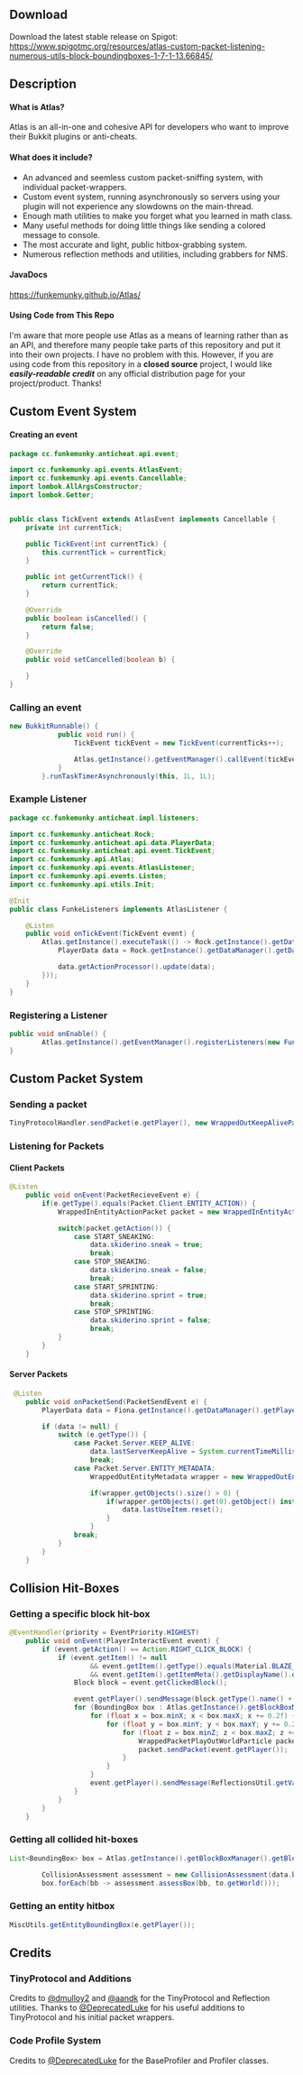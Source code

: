## Download
Download the latest stable release on Spigot: https://www.spigotmc.org/resources/atlas-custom-packet-listening-numerous-utils-block-boundingboxes-1-7-1-13.66845/

## Description
#### What is Atlas?
Atlas is an all-in-one and cohesive API for developers who want to improve their Bukkit plugins or anti-cheats.

#### What does it include?

* An advanced and seemless custom packet-sniffing system, with individual packet-wrappers.
* Custom event system, running asynchronously so servers using your plugin will not experience any slowdowns on the main-thread.
* Enough math utilities to make you forget what you learned in math class.
* Many useful methods for doing little things like sending a colored message to console.
* The most accurate and light, public hitbox-grabbing system.
* Numerous reflection methods and utilities, including grabbers for NMS.

#### JavaDocs
https://funkemunky.github.io/Atlas/

#### Using Code from This Repo
I'm aware that more people use Atlas as a means of learning rather than as an API, and therefore many people take parts of this repository and put it into their own projects. I have no problem with this. However, if you are using code from this repository in a **closed source** project, I would like ***easily-readable credit*** on any official distribution page for your project/product. Thanks!

## Custom Event System

#### Creating an event
```java
package cc.funkemunky.anticheat.api.event;

import cc.funkemunky.api.events.AtlasEvent;
import cc.funkemunky.api.events.Cancellable;
import lombok.AllArgsConstructor;
import lombok.Getter;


public class TickEvent extends AtlasEvent implements Cancellable {
    private int currentTick;

    public TickEvent(int currentTick) {
        this.currentTick = currentTick;
    }

    public int getCurrentTick() {
        return currentTick;
    }

    @Override
    public boolean isCancelled() {
        return false;
    }

    @Override
    public void setCancelled(boolean b) {

    }
}

```

### Calling an event
```java
new BukkitRunnable() {
            public void run() {
                TickEvent tickEvent = new TickEvent(currentTicks++);

                Atlas.getInstance().getEventManager().callEvent(tickEvent);
            }
        }.runTaskTimerAsynchronously(this, 1L, 1L);
```

### Example Listener
```java
package cc.funkemunky.anticheat.impl.listeners;

import cc.funkemunky.anticheat.Rock;
import cc.funkemunky.anticheat.api.data.PlayerData;
import cc.funkemunky.anticheat.api.event.TickEvent;
import cc.funkemunky.api.Atlas;
import cc.funkemunky.api.events.AtlasListener;
import cc.funkemunky.api.events.Listen;
import cc.funkemunky.api.utils.Init;

@Init
public class FunkeListeners implements AtlasListener {

    @Listen
    public void onTickEvent(TickEvent event) {
        Atlas.getInstance().executeTask(() -> Rock.getInstance().getDataManager().getDataObjects().keySet().forEach(key -> {
            PlayerData data = Rock.getInstance().getDataManager().getDataObjects().get(key);

            data.getActionProcessor().update(data);
        }));
    }
}
```

### Registering a Listener
```java
public void onEnable() {
        Atlas.getInstance().getEventManager().registerListeners(new FunkeListeners(), this);
}
```

## Custom Packet System

### Sending a packet
```java
TinyProtocolHandler.sendPacket(e.getPlayer(), new WrappedOutKeepAlivePacket(233 + e.getPlayer().getEntityId() + 935));
```

### Listening for Packets

#### Client Packets
```java
@Listen
    public void onEvent(PacketRecieveEvent e) {
        if(e.getType().equals(Packet.Client.ENTITY_ACTION)) {
            WrappedInEntityActionPacket packet = new WrappedInEntityActionPacket(e.getPacket(), e.getPlayer());

            switch(packet.getAction()) {
                case START_SNEAKING:
                    data.skiderino.sneak = true;
                    break;
                case STOP_SNEAKING:
                    data.skiderino.sneak = false;
                    break;
                case START_SPRINTING:
                    data.skiderino.sprint = true;
                    break;
                case STOP_SPRINTING:
                    data.skiderino.sprint = false;
                    break;
            }
        }
    }
```

#### Server Packets
```java
 @Listen
    public void onPacketSend(PacketSendEvent e) {
        PlayerData data = Fiona.getInstance().getDataManager().getPlayerData(e.getPlayer());

        if (data != null) {
            switch (e.getType()) {
                case Packet.Server.KEEP_ALIVE:
                    data.lastServerKeepAlive = System.currentTimeMillis();
                    break;
                case Packet.Server.ENTITY_METADATA:
                    WrappedOutEntityMetadata wrapper = new WrappedOutEntityMetadata(e.getPacket(), e.getPlayer());

                    if(wrapper.getObjects().size() > 0) {
                        if(wrapper.getObjects().get(0).getObject() instanceof Byte && (data.isUsingItem = ((Byte) wrapper.getObjects().get(0).getObject()) % 0x5 == 1)) {
                            data.lastUseItem.reset();
                        }
                    }
                break;
			}
        }
    }
```

## Collision Hit-Boxes

### Getting a specific block hit-box
```java
@EventHandler(priority = EventPriority.HIGHEST)
    public void onEvent(PlayerInteractEvent event) {
        if (event.getAction() == Action.RIGHT_CLICK_BLOCK) {
            if (event.getItem() != null
                    && event.getItem().getType().equals(Material.BLAZE_ROD)
                    && event.getItem().getItemMeta().getDisplayName().equalsIgnoreCase(Color.Red + "Magic Box Wand")) {
                Block block = event.getClickedBlock();

                event.getPlayer().sendMessage(block.getType().name() + "'s Data: " + block.getData());
                for (BoundingBox box : Atlas.getInstance().getBlockBoxManager().getBlockBox().getSpecificBox(block.getLocation())) {
                    for (float x = box.minX; x < box.maxX; x += 0.2f) {
                        for (float y = box.minY; y < box.maxY; y += 0.2f) {
                            for (float z = box.minZ; z < box.maxZ; z += 0.2f) {
                                WrappedPacketPlayOutWorldParticle packet = new WrappedPacketPlayOutWorldParticle(WrappedEnumParticle.FLAME, true, x, y, z, 0f, 0f, 0f, 0f, 1, null);
                                packet.sendPacket(event.getPlayer());
                            }
                        }
                    }
                    event.getPlayer().sendMessage(ReflectionsUtil.getVanillaBlock(event.getClickedBlock()).getClass().getSimpleName() + ": " + box.toString());
                }
            }
        }
    }
```

### Getting all collided hit-boxes
```java
List<BoundingBox> box = Atlas.getInstance().getBlockBoxManager().getBlockBox().getCollidingBoxes(to.getWorld(), data.boundingBox.grow(0.5f, 0.1f, 0.5f).subtract(0, 0.5f, 0, 0, 0, 0));

        CollisionAssessment assessment = new CollisionAssessment(data.boundingBox, data);
        box.forEach(bb -> assessment.assessBox(bb, to.getWorld()));
```

### Getting an entity hitbox
```java
MiscUtils.getEntityBoundingBox(e.getPlayer());
```
[Latest]: https://github.com/funkemunky/Atlas/releases "Download Latest"

## Credits

### TinyProtocol and Additions
Credits to [@dmulloy2](https://github.com/dmulloy2) and [@aandk](https://github.com/aandk) for the TinyProtocol and Reflection utilities. Thanks to [@DeprecatedLuke](https://github.com/DeprecatedLuke) for his useful additions to TinyProtocol and his initial packet wrappers.

### Code Profile System
Credits to [@DeprecatedLuke](https://github.com/DeprecatedLuke) for the BaseProfiler and Profiler classes.
